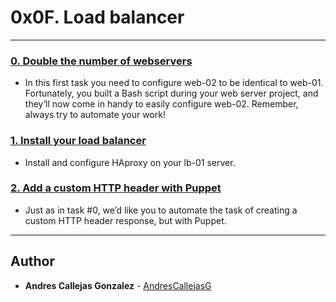 # 0x0F. Load balancer

---

### [0. Double the number of webservers](./0-custom_http_response_header)
* In this first task you need to configure web-02 to be identical to web-01. Fortunately, you built a Bash script during your web server project, and they’ll now come in handy to easily configure web-02. Remember, always try to automate your work!


### [1. Install your load balancer](./1-install_load_balancer)
* Install and configure HAproxy on your lb-01 server.


### [2. Add a custom HTTP header with Puppet](./2-puppet_custom_http_response_header.pp)
* Just as in task #0, we’d like you to automate the task of creating a custom HTTP header response, but with Puppet.

---

## Author
* **Andres Callejas Gonzalez** - [AndresCallejasG](https://github.com/AndresCallejasG)